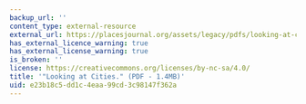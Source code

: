 ```yaml
---
backup_url: ''
content_type: external-resource
external_url: https://placesjournal.org/assets/legacy/pdfs/looking-at-cities.pdf
has_external_licence_warning: true
has_external_license_warning: true
is_broken: ''
license: https://creativecommons.org/licenses/by-nc-sa/4.0/
title: '"Looking at Cities." (PDF - 1.4MB)'
uid: e23b18c5-dd1c-4eaa-99cd-3c98147f362a
---
```

